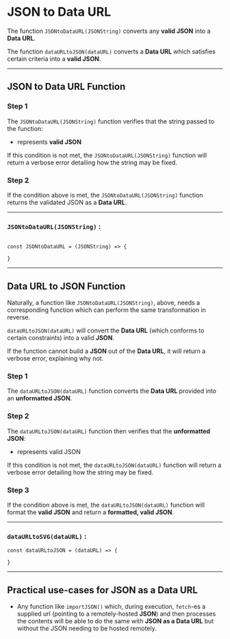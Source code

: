 # JSON to Data URL
The function `JSONtoDataURL(JSONString)` converts any **valid JSON** into a **Data URL**.

The function `dataURLtoJSON(dataURL)` converts a **Data URL** which satisfies certain criteria into a **valid JSON**.

______

## JSON to Data URL Function

### Step 1

The `JSONtoDataURL(JSONString)` function verifies that the string passed to the function:

 - represents **valid JSON**

If this condition is not met, the `JSONtoDataURL(JSONString)` function will return a verbose error detailing how the string may be fixed.

### Step 2

If the condition above is met, the `JSONtoDataURL(JSONString)` function returns the validated JSON as a **Data URL**.

______

### `JSONtoDataURL(JSONString)` :

```

const JSONtoDataURL = (JSONString) => {

}

```

_____

## Data URL to JSON Function

Naturally, a function like `JSONtoDataURL(JSONString)`, above, needs a corresponding function which can perform the same transformation in reverse.

`dataURLtoJSON(dataURL)` will convert the **Data URL** (which conforms to certain constraints) into a valid **JSON**.

If the function cannot build a **JSON** out of the **Data URL**, it will return a verbose error, explaining why not.

### Step 1

The `dataURLtoJSON(dataURL)` function converts the **Data URL** provided into an **unformatted JSON**.

### Step 2

The `dataURLtoJSON(dataURL)` function then verifies that the **unformatted JSON**:

 - represents valid JSON

If this condition is not met, the `dataURLtoJSON(dataURL)` function will return a verbose error detailing how the string may be fixed.

### Step 3

If the condition above is met, the `dataURLtoJSON(dataURL)` function will format the **valid JSON** and return a **formatted, valid JSON**.

______

### `dataURLtoSVG(dataURL)` :

```
const dataURLtoJSON = (dataURL) => {

}

```
______

## Practical use-cases for JSON as a Data URL

 - Any function like `importJSON()` which, during execution, `fetch`-es a supplied url (pointing to a remotely-hosted **JSON**) and then processes the contents will be able to do the same with **JSON as a Data URL** but without the JSON needing to be hosted remotely.
